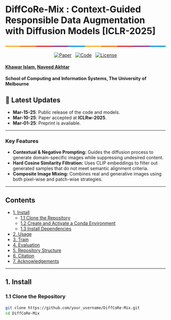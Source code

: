 # DiffCoRe-Mix : Context-Guided Responsible Data Augmentation with Diffusion Models [ICLR-2025]
<p align="center">
    <img src="assets/placeholder.png" alt="DiffCoRe-Mix Overview">
</p>

<p align="center">
  <a href="https://github.com/your_repo_link"><img src="https://img.shields.io/badge/Paper-ICLR2025-blue" alt="Paper"></a>&nbsp;&nbsp;
  <a href="https://github.com/your_repo_link"><img src="https://img.shields.io/badge/Code-GitHub-brightgreen" alt="Code"></a>&nbsp;&nbsp;
  <a href="LICENSE"><img src="https://img.shields.io/badge/License-MIT-yellowgreen" alt="License"></a>
</p>

#### [Khawar Islam](mailto:khawar.islam@student.unimelb.edu.au), [Naveed Akhtar](mailto:naveed.akhtar1@unimelb.edu.au)
#### **School of Computing and Information Systems, The University of Melbourne**


## 📢 Latest Updates
- **Mar-15-25**: Public release of the code and models.
- **Mar-10-25**: Paper accepted at **ICLRw-2025**.
- **Mar-01-25**: Preprint is available.

---


### Key Features

- **Contextual & Negative Prompting:** Guides the diffusion process to generate domain-specific images while suppressing undesired content.
- **Hard Cosine Similarity Filtration:** Uses CLIP embeddings to filter out generated samples that do not meet semantic alignment criteria.
- **Composite Image Mixing:** Combines real and generative images using both pixel-wise and patch-wise strategies.


---

## Contents
- [1. Install](#1-install)
  - [1.1 Clone the Repository](#11-clone-the-repository)
  - [1.2 Create and Activate a Conda Environment](#12-create-and-activate-a-conda-environment)
  - [1.3 Install Dependencies](#13-install-dependencies)
- [2. Usage](#2-usage)
- [3. Train](#3-train)
- [4. Evaluation](#4-evaluation)
- [5. Repository Structure](#5-repository-structure)
- [6. Citation](#6-citation)
- [7. Acknowledgements](#7-acknowledgements)

---

## 1. Install

### 1.1 Clone the Repository
```bash
git clone https://github.com/your_username/DiffCoRe-Mix.git
cd DiffCoRe-Mix
